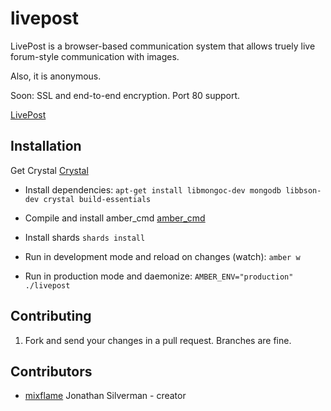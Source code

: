 # livepost

LivePost is a browser-based communication system that allows truely live forum-style communication with images.

Also, it is anonymous.

Soon: SSL and end-to-end encryption. Port 80 support.

[LivePost](http://livepost.mixflame.com:3000)

## Installation

Get Crystal [Crystal](https://crystal-lang.org)

* Install dependencies: ```apt-get install libmongoc-dev mongodb libbson-dev crystal build-essentials```

* Compile and install amber_cmd [amber_cmd](https://github.com/amber-crystal/amber_cmd)

* Install shards ```shards install```

* Run in development mode and reload on changes (watch): ```amber w```

* Run in production mode and daemonize: ```AMBER_ENV="production" ./livepost```

## Contributing

1. Fork and send your changes in a pull request. Branches are fine.

## Contributors

- [mixflame](https://github.com/mixflame) Jonathan Silverman - creator
